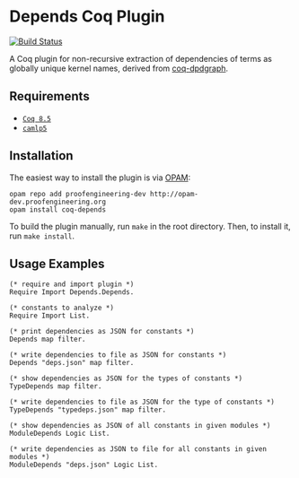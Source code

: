 Depends Coq Plugin
==================

[![Build Status](https://api.travis-ci.org/proofengineering/coq-depends.svg?branch=master)](https://travis-ci.org/proofengineering/coq-depends)

A Coq plugin for non-recursive extraction of dependencies of terms as globally unique kernel names, derived from [coq-dpdgraph](https://github.com/Karmaki/coq-dpdgraph).

Requirements
------------

- [`Coq 8.5`](https://coq.inria.fr/coq-85)
- [`camlp5`](https://camlp5.github.io)

Installation
------------

The easiest way to install the plugin is via [OPAM](http://opam.ocaml.org/doc/Install.html):

```
opam repo add proofengineering-dev http://opam-dev.proofengineering.org
opam install coq-depends
```

To build the plugin manually, run `make` in the root directory. Then, to install it, run `make install`.

Usage Examples
--------------

```coq
(* require and import plugin *)
Require Import Depends.Depends.

(* constants to analyze *)
Require Import List.

(* print dependencies as JSON for constants *)
Depends map filter.

(* write dependencies to file as JSON for constants *)
Depends "deps.json" map filter.

(* show dependencies as JSON for the types of constants *)
TypeDepends map filter.

(* write dependencies to file as JSON for the type of constants *)
TypeDepends "typedeps.json" map filter.

(* show dependencies as JSON of all constants in given modules *)
ModuleDepends Logic List.

(* write dependencies as JSON to file for all constants in given modules *)
ModuleDepends "deps.json" Logic List.
```
